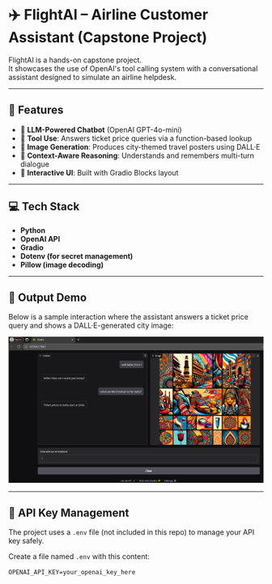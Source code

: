 # ✈️ FlightAI – Airline Customer Assistant (Capstone Project)

FlightAI is a hands-on capstone project.  
It showcases the use of OpenAI's tool calling system with a conversational assistant designed to simulate an airline helpdesk.

---

## 🚀 Features

- 🤖 **LLM-Powered Chatbot** (OpenAI GPT-4o-mini)
- 🔧 **Tool Use**: Answers ticket price queries via a function-based lookup
- 🎨 **Image Generation**: Produces city-themed travel posters using DALL·E
- 🧠 **Context-Aware Reasoning**: Understands and remembers multi-turn dialogue
- 💬 **Interactive UI**: Built with Gradio Blocks layout

---

## 💻 Tech Stack

- **Python**
- **OpenAI API**
- **Gradio**
- **Dotenv (for secret management)**
- **Pillow (image decoding)**

---

## 📸 Output Demo

Below is a sample interaction where the assistant answers a ticket price query and shows a DALL·E-generated city image:

![Chatbot Output](preview.png)

---

## 🔐 API Key Management

The project uses a `.env` file (not included in this repo) to manage your API key safely.

Create a file named `.env` with this content:

```env
OPENAI_API_KEY=your_openai_key_here
